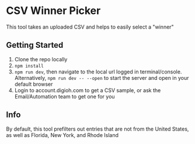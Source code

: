 # CSV Winner Picker

This tool takes an uploaded CSV and helps to easily select a "winner"

## Getting Started

1. Clone the repo locally
2. `npm install`
3. `npm run dev`, then navigate to the local url logged in terminal/console. Alternatively, `npm run dev -- --open` to start the server and open in your default browser
4. Login to account.digioh.com to get a CSV sample, or ask the Email/Automation team to get one for you

## Info

By default, this tool prefilters out entries that are not from the United States, as well as Florida, New York, and Rhode Island
